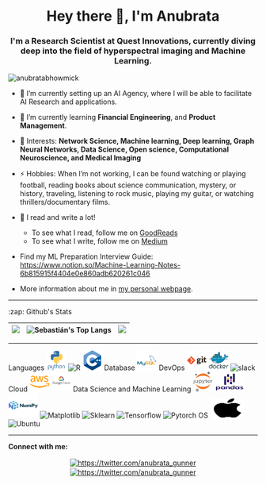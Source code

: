 <!--
**sayalaruano/sayalaruano** is a ✨ _special_ ✨ repository because its `README.md` (this file) appears on your GitHub profile.
### Hi there 👋
Here are some ideas to get you started:

- 🔭 I’m currently working on ...
- 🌱 I’m currently learning ...
- 👯 I’m looking to collaborate on ...
- 🤔 I’m looking for help with ...
- 💬 Ask me about ...
- 📫 How to reach me: ...
- 😄 Pronouns: ...
- ⚡ Fun fact: ...
-->

<h1 align="center">Hey there 👋, I'm Anubrata</h1>
<h3 align="center">I'm a Research Scientist at Quest Innovations, currently diving deep into the field of hyperspectral imaging and Machine Learning.</h3>

<p align="left"> <img src="https://visitor-badge.glitch.me/badge?page_id=anubratabhowmick&left_color=gray&right_color=blue" alt="anubratabhowmick" /> </p>

- 🔭 I’m currently setting up an AI Agency, where I will be able to facilitate AI Research and applications.

- 🌱 I’m currently learning **Financial Engineering**, and **Product Management**.

- 🤔 Interests: **Network Science, Machine learning, Deep learning, Graph Neural Networks, Data Science, Open science, Computational Neuroscience, and Medical Imaging**

- ⚡ Hobbies: When I’m not working, I can be found watching or playing football, reading books about science communication, mystery, or history, traveling, listening to rock music, playing my guitar, or watching thrillers/documentary films.

- 📝 I read and write a lot! 
    - To see what I read, follow me on [GoodReads](https://www.goodreads.com/user/show/76771587-anubrata-bhowmick)
    - To see what I write, follow me on [Medium](https://medium.com/@anubratagunner)
    
- Find my ML Preparation Interview Guide: https://www.notion.so/Machine-Learning-Notes-6b815915f4404e0e860adb620261c046

- More information about me in [my personal webpage](https://anubratabhowmick.github.io/).

<hr>

<summary>:zap: Github's Stats </summary>


<table>
  <thead>
    <th><img src="https://github-readme-streak-stats.herokuapp.com/?user=anubratabhowmick&theme=default"></th>
    <th><img src="https://github-readme-stats.vercel.app/api?username=anubratabhowmick&show_icons=true" alt="Sebastián's Top Langs" /></th>
    <th><img src="https://github-readme-stats.vercel.app/api/top-langs/?username=anubratabhowmick&layout=compact" /></th>
  </thead>
</table>

<hr>
   
<!-- <div id="header" align="center">
  <h1>
    My Kaggle Stats
  </h1>
  
  ![competition](https://road-to-kaggle-grandmaster.vercel.app/api/badges/anubratagunner/competition)
  ![dataset](https://road-to-kaggle-grandmaster.vercel.app/api/badges/anubratagunner/dataset)
  ![notebook](https://road-to-kaggle-grandmaster.vercel.app/api/badges/anubratagunner/notebook)
  ![discussion](https://road-to-kaggle-grandmaster.vercel.app/api/badges/anubratagunner/discussion)
</div>

<table> -->

  <thead>
    <td>Languages</td>
    <td><img src="https://github.com/devicons/devicon/blob/master/icons/python/python-original-wordmark.svg" alt="Python" width="40" height="40"/> </td>
    <td><img src="https://www.vectorlogo.zone/logos/r-project/r-project-official.svg" alt="R" width="40" height="40"/> </td>
    <td><img src="https://github.com/devicons/devicon/blob/master/icons/cplusplus/cplusplus-original.svg" alt="c++" width="40" height="40"/> </td>

  </thead>
  <tr>
    <td>Database</td> 
     <td><img src="https://github.com/devicons/devicon/blob/master/icons/mysql/mysql-original-wordmark.svg" alt="mysql" width="40" height="40"/></td>
  </tr>
   <tr>
    <td>DevOps</td>
     <td><img src="https://github.com/devicons/devicon/blob/master/icons/git/git-original-wordmark.svg" alt="git" width="40" height="40"/></td>
     <td><img src="https://github.com/devicons/devicon/blob/master/icons/docker/docker-original-wordmark.svg" alt="Docker" width="40" height="40"/></td>
     <td><img src="https://www.vectorlogo.zone/logos/slack/slack-tile.svg" alt="slack" width="40" height="40"/> </td>
  </tr>
  
  <tr>
    <td>Cloud</td>
     <td><img src="https://github.com/devicons/devicon/blob/master/icons/amazonwebservices/amazonwebservices-plain-wordmark.svg" alt="aws" width="40" height="40"/> </td>
      <td><img src="https://github.com/devicons/devicon/blob/master/icons/googlecloud/googlecloud-original-wordmark.svg" alt="GCloud" width="40" height="40"/> </td>
  </tr>
  
  <tr> 
    <td>Data Science and Machine Learning</td>
     <td><img src="https://github.com/devicons/devicon/raw/master/icons/jupyter/jupyter-original-wordmark.svg" alt="jupyter" width="40" height="40"/></td>
     <td><img src="https://github.com/devicons/devicon/raw/master/icons/pandas/pandas-original-wordmark.svg" alt="pandas" width="60" height="40"/></td>
     <td><img src="https://github.com/devicons/devicon/raw/master/icons/numpy/numpy-original-wordmark.svg" alt="numpy" width="60" height="50"/></td>
     <td><img src="https://github.com/valohai/ml-logos/raw/master/matplotlib.svg" alt="Matplotlib" width="60" height="50"/></td>
     <td><img src="https://github.com/valohai/ml-logos/raw/master/scikit-learn.svg" alt="Sklearn" width="60" height="50"/></td>
     <td><img src="https://github.com/valohai/ml-logos/raw/master/tensorflow-layout.svg" alt="Tensorflow" width="60" height="50"/></td>
     <td><img src="https://github.com/valohai/ml-logos/raw/master/pytorch.svg" alt="Pytorch" width="60" height="50"/></td>
  </tr>
  <tr>
    <td>OS</td>
    <td><img src="https://github.com/devicons/devicon/blob/master/icons/apple/apple-original.svg" alt="Mac" width="70" height="40"/></td>    
      <td><img src="https://www.vectorlogo.zone/logos/ubuntu/ubuntu-ar21.svg" alt="Ubuntu" width="70" height="40"/></td> 
  </tr>

</table>
<hr>


**Connect with me:**

<p align="center">
  <a href="https://twitter.com/anubrata_gunner" target="blank"><img align="center"  src="https://img.icons8.com/color/48/000000/twitter--v2.png" alt="https://twitter.com/anubrata_gunner" height="30" width="30" /></a>
  <a href="https://twitter.com/anubrata_gunner" target="blank"><img align="center" src="https://www.vectorlogo.zone/logos/linkedin/linkedin-tile.svg" alt="https://twitter.com/anubrata_gunner" height="30" width="30" /></a>
  <a href="https://orcid.org/0000-0001-9756-6745" target="blank">
<!--     <img align="center" src="https://img.icons8.com/windows/64/000000/orcid.png" alt="https://orcid.org/0000-0001-9756-6745" height="30" width="30" /></a>
  <a href="https://www.researchgate.net/profile/Sebastian-Ayala-Ruano" target="blank"> -->
</p>
